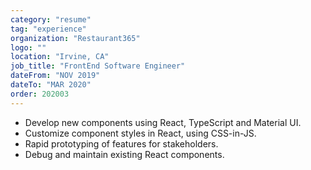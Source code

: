 ```yaml
---
category: "resume"
tag: "experience"
organization: "Restaurant365"
logo: ""
location: "Irvine, CA"
job_title: "FrontEnd Software Engineer"
dateFrom: "NOV 2019"
dateTo: "MAR 2020"
order: 202003
---
```


- Develop new components using React, TypeScript and Material UI.
- Customize component styles in React, using CSS-in-JS.
- Rapid prototyping of features for stakeholders.
- Debug and maintain existing React components.
